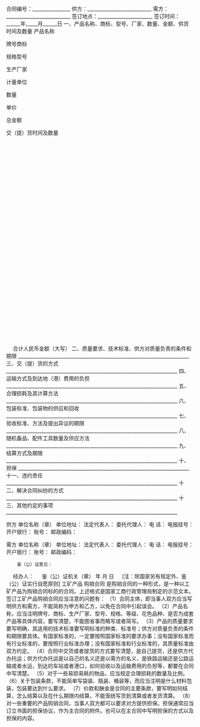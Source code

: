 
 


合同编号：________________
    供方：___________________________
    需方：___________________________
    签订地点：_______________________
    签订时间：______年_____月______日
    一、产品名称、商标、型号、厂家、数量、金额、供货时间及数量
产品名称
 
牌号商标
 
规格型号
 
生产厂家
 
计量单位
 
数量
 
单价
 
总金额
 
交（提）货时间及数量
 
 
 
 
 
 
 
 
 
 
 
 
 
 
 
 
 
　
 
　
 
　
 
　
 
　
 
　
 
　
 
　
 
　
　
 
　
 
　
 
　
 
　
 
　
 
　
 
　
 
　
合计人民币金额（大写）
    二、质量要求、技术标准、供方对质量负责的条件和期限
    ________________________________________________________________________
    三、交（提）货的方式
    ________________________________________________________________________
    四、运输方式及到达地（港）费用的负担
    ________________________________________________________________________
    五、合理损耗及其计算方法
    ________________________________________________________________________
    六、包装标准、包装物的供应和回收
    ________________________________________________________________________
    七、验收标准、方法及提出异议的期限
    ________________________________________________________________________
    八、随机备品、配件工具数量及供应方法
    ________________________________________________________________________
    九、结算方式及期限
    ________________________________________________________________________
    十、担保
    ________________________________________________________________________
    十一、违约责任
    ________________________________________________________________________
    十二、解决合同纠纷的方式
    ________________________________________________________________________
    十三、其他约定的事项
    ________________________________________________________________________
   
供方
单位名称（章）
单位地址：
法定代表人：
委托代理人：
电    话：
电报挂号：
开户银行：
账号：
邮政编码：
 
需方
单位名称（章）
单位地址：
法定代表人：
委托代理人：
电    话：
电报挂号：
开户银行：
账号：
邮政编码：
 
        鉴（公）证意见：
　
经办人：
　
鉴（公）证机关（章）
                    年    月    日
　
[注：除国家另有规定外、鉴（公）证实行自愿原则]
    工矿产品
购销合同
是购销合同的一种形式，是一种以工矿产品为购销合同标的的合同。上述格式是国家工商行政管理局制定的示范文本。
    签订工矿产品购销合同应当注意的问题有：
    （1）合同主体，即当事人双方应当写明供方和需方，不能简称为甲方和乙方，以免在合同中引起误会。
    （2）产品名称，应当注明牌号、商标、生产厂家、型号、规格、等级、花色品种、是否为成套产品等具体内容，要写清楚，不能图省事而略写或者简写。
    （3）产品的质量要求要写明确，其适用的技术标准要写明标准的种类、标准号；供方对质量负责的条件和期限要具体。有国家标准的，一定要按照国家标准的要求办事；没有国家标准而有行业标准的，要按照行业标准办理；没有国家标准和行业标准的，其质量标准由双方约定。
    （4）合同中交货或者提货的方式要写清楚，是自己提货，还是供方代办托运；供方代办托运是以自己的名义还是以需方的名义，是铁路运输还是公路运输或者水运，到达的车站或者港口，如何验收以及运输费用的负担等，都要在合同中写清楚。
    （5）对于一些易损易耗的物品，应当规定合理损耗的数量及比例。
    （6）关于包装条款，不能简单写袋装、瓶装、桶装等，而应当注明是什么材料包装，包装要达到什么要求。
    （7）价款和酬金是合同的主要条款，要写明如何结算，怎么结算以及在什么期限内结算。不能笼统写货到清算或者发货清算。
    （8）对一些重要的产品购销合同，当事人双方都可以要求对方提供担保。担保通常应当订立书面的担保协议，作为主合同的附件。也可以在主合同中写明担保的方式以及担保的内容。
 


 

 
 
 
 
 
  


  
 

  


  


  
 
 
 
 

